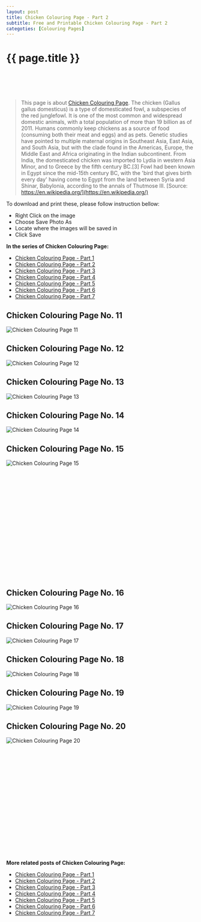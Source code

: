 ```yaml
---
layout: post
title: Chicken Colouring Page - Part 2
subtitle: Free and Printable Chicken Colouring Page - Part 2
categoties: [Colouring Pages]
---
```

{{ page.title }}
================
<script async src="//pagead2.googlesyndication.com/pagead/js/adsbygoogle.js"></script><!-- UnderTitleAds --> <ins class="adsbygoogle" style="display:inline-block;width:468px;height:60px" data-ad-client="ca-pub-6753140515841889" data-ad-slot="4010138290"></ins><script> (adsbygoogle = window.adsbygoogle || []).push({}); </script>

> This page is about [Chicken Colouring Page](https://freecoloringpages.github.io/). The chicken (Gallus gallus domesticus) is a type of domesticated fowl, a subspecies of the red junglefowl. It is one of the most common and widespread domestic animals, with a total population of more than 19 billion as of 2011. Humans commonly keep chickens as a source of food (consuming both their meat and eggs) and as pets. Genetic studies have pointed to multiple maternal origins in Southeast Asia, East Asia, and South Asia, but with the clade found in the Americas, Europe, the Middle East and Africa originating in the Indian subcontinent. From India, the domesticated chicken was imported to Lydia in western Asia Minor, and to Greece by the fifth century BC.[3] Fowl had been known in Egypt since the mid-15th century BC, with the 'bird that gives birth every day' having come to Egypt from the land between Syria and Shinar, Babylonia, according to the annals of Thutmose III. [Source: https://en.wikipedia.org/](https://en.wikipedia.org/)

To download and print these, please follow instruction bellow:
* Right Click on the image 
* Choose Save Photo As 
* Locate where the images will be saved in 
* Click Save

**In the series of Chicken Colouring Page:**

* [Chicken Colouring Page - Part 1](https://freecoloringpages.github.io/2017/12/05/Chicken-Colouring-Page-part-1.html)
* [Chicken Colouring Page - Part 2](https://freecoloringpages.github.io/2017/12/05/Chicken-Colouring-Page-part-2.html)
* [Chicken Colouring Page - Part 3](https://freecoloringpages.github.io/2017/12/05/Chicken-Colouring-Page-part-3.html)
* [Chicken Colouring Page - Part 4](https://freecoloringpages.github.io/2017/12/05/Chicken-Colouring-Page-part-4.html)
* [Chicken Colouring Page - Part 5](https://freecoloringpages.github.io/2017/12/05/Chicken-Colouring-Page-part-5.html)
* [Chicken Colouring Page - Part 6](https://freecoloringpages.github.io/2017/12/05/Chicken-Colouring-Page-part-6.html)
* [Chicken Colouring Page - Part 7](https://freecoloringpages.github.io/2017/12/05/Chicken-Colouring-Page-part-7.html)

## Chicken Colouring Page No. 11
![Chicken Colouring Page 11](https://freecoloringpages.github.io/img3/Chicken-Colouring-Page%20(11).jpg "Chicken Colouring Page 11")

## Chicken Colouring Page No. 12
![Chicken Colouring Page 12](https://freecoloringpages.github.io/img3/Chicken-Colouring-Page%20(12).jpg "Chicken Colouring Page 12")

## Chicken Colouring Page No. 13
![Chicken Colouring Page 13](https://freecoloringpages.github.io/img3/Chicken-Colouring-Page%20(13).jpg "Chicken Colouring Page 13")

## Chicken Colouring Page No. 14
![Chicken Colouring Page 14](https://freecoloringpages.github.io/img3/Chicken-Colouring-Page%20(14).jpg "Chicken Colouring Page 14")

## Chicken Colouring Page No. 15
![Chicken Colouring Page 15](https://freecoloringpages.github.io/img3/Chicken-Colouring-Page%20(15).jpg "Chicken Colouring Page 15")

<script async src="//pagead2.googlesyndication.com/pagead/js/adsbygoogle.js"></script><!-- Texxtonly --><ins class="adsbygoogle" style="display:inline-block;width:336px;height:280px" data-ad-client="ca-pub-6753140515841889" data-ad-slot="3207852233"></ins><script>(adsbygoogle = window.adsbygoogle || []).push({}); </script>

## Chicken Colouring Page No. 16
![Chicken Colouring Page 16](https://freecoloringpages.github.io/img3/Chicken-Colouring-Page%20(16).jpg "Chicken Colouring Page 16")

## Chicken Colouring Page No. 17
![Chicken Colouring Page 17](https://freecoloringpages.github.io/img3/Chicken-Colouring-Page%20(17).jpg "Chicken Colouring Page 17")

## Chicken Colouring Page No. 18
![Chicken Colouring Page 18](https://freecoloringpages.github.io/img3/Chicken-Colouring-Page%20(18).jpg "Chicken Colouring Page 18")

## Chicken Colouring Page No. 19
![Chicken Colouring Page 19](https://freecoloringpages.github.io/img3/Chicken-Colouring-Page%20(19).jpg "Chicken Colouring Page 19")

## Chicken Colouring Page No. 20
![Chicken Colouring Page 20](https://freecoloringpages.github.io/img3/Chicken-Colouring-Page%20(20).jpg "Chicken Colouring Page 20")

<script async src="//pagead2.googlesyndication.com/pagead/js/adsbygoogle.js"></script><!-- Texxtonly --><ins class="adsbygoogle" style="display:inline-block;width:336px;height:280px" data-ad-client="ca-pub-6753140515841889" data-ad-slot="3207852233"></ins><script>(adsbygoogle = window.adsbygoogle || []).push({}); </script>

**More related posts of Chicken Colouring Page:**

* [Chicken Colouring Page - Part 1](https://freecoloringpages.github.io/2017/12/05/Chicken-Colouring-Page-part-1.html)
* [Chicken Colouring Page - Part 2](https://freecoloringpages.github.io/2017/12/05/Chicken-Colouring-Page-part-2.html)
* [Chicken Colouring Page - Part 3](https://freecoloringpages.github.io/2017/12/05/Chicken-Colouring-Page-part-3.html)
* [Chicken Colouring Page - Part 4](https://freecoloringpages.github.io/2017/12/05/Chicken-Colouring-Page-part-4.html)
* [Chicken Colouring Page - Part 5](https://freecoloringpages.github.io/2017/12/05/Chicken-Colouring-Page-part-5.html)
* [Chicken Colouring Page - Part 6](https://freecoloringpages.github.io/2017/12/05/Chicken-Colouring-Page-part-6.html)
* [Chicken Colouring Page - Part 7](https://freecoloringpages.github.io/2017/12/05/Chicken-Colouring-Page-part-7.html)

